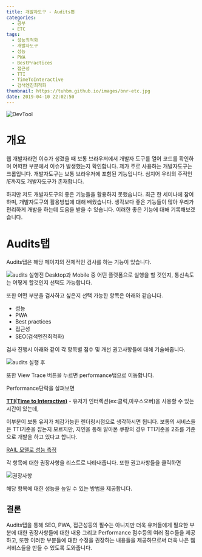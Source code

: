```yaml
---
title: 개발자도구 - Audits편
categories:
  - 공부
  - ETC
tags:
  - 성능최적화
  - 개발자도구
  - 성능
  - PWA
  - BestPractices
  - 접근성
  - TTI
  - TimeToInteractive
  - 검색엔진최적화
thumbnail: https://tuhbm.github.io/images/bnr-etc.jpg
date: 2019-04-10 22:02:50
---
```

![DevTool](https://tuhbm.github.io/images/devTools/develop_tools.jpg)

# 개요
웹 개발자라면 이슈가 생겼을 때 보통 브라우저에서 개발자 도구를 열어 코드를 확인하며 어떠한 부분에서 이슈가 발생했는지 확인합니다. 제가 주로 사용하는 개발자도구는 크롬입니다. 개발자도구는 보통 브라우저에 포함된 기능입니다. 심지어 우리의 주적인 *IE*까지도 개발자도구가 존재합니다.

하지만 저도 개발자도구의 좋은 기능들을 활용하지 못했습니다. 최근 한 세미나에 참여하며, 개발자도구의 활용방법에 대해 배웠습니다. 생각보다 좋은 기능들이 많아 우리가 편리하게 개발을 하는데 도움을 받을 수 있습니다. 이러한 좋은 기능에 대해 기록해보겠습니다.

# Audits탭
Audits탭은 해당 페이지의 전체적인 검사를 하는 기능이 있습니다.

![audits 실행전](https://tuhbm.github.io/images/devTools/audits1.png)
Desktop과 Mobile 중 어떤 플랫폼으로 실행을 할 것인지, 통신속도는 어떻게 할것인지 선택도 가능합니다.
<!-- more -->
또한 어떤 부분을 검사하고 싶은지 선택 가능한 항목은 아래와 같습니다.

- 성능
- PWA
- Best practices
- 접근성
- SEO(검색엔진최적화)

검사 진행시 아래와 같이 각 항목별 점수 및 개선 권고사항들에 대해 기술해줍니다.

![audits 실행 후](https://tuhbm.github.io/images/devTools/audits2.png)

또한 View Trace 버튼을 누르면 performance탭으로 이동합니다.

Performance단락을 살펴보면

**[TTI(Time to Interactive)](https://developers.google.com/web/tools/lighthouse/audits/time-to-interactive?hl=ko)** - 유저가 인터렉션(ex:클릭,마우스오버)을 사용할 수 있는 시간이 있는데,

이부분이 보통 유저가 체감가능한 렌더링시점으로 생각하시면 됩니다.
보통의 서비스들은 TTI기준을 잡는지 모르지만, 지인을 통해 알아본 쿠팡의 경우 TTI기준을 2초를 기준으로 개발을 하고 있다고 합니다.

[RAIL 모델로 성능 측정](https://developers.google.com/web/fundamentals/performance/rail?hl=ko)



각 항목에 대한 권장사항을 리스트로 나타내줍니다.
또한 권고사항들을 클릭하면

![권장사항](https://tuhbm.github.io/images/devTools/audits3.png)

해당 항목에 대한 성능을 높일 수 있는 방법을 제공합니다.

## 결론
Audits탭을 통해 SEO, PWA, 접근성등의 필수는 아니지만 더욱 유저들에게 필요한 부분에 대한 권장사항들에 대한 내용 그리고 Performance 점수등의 여러 점수들을 제공하고, 또한 이러한 부분들에 대한 수정을 권장하는 내용들을 제공하므로써 더욱 나은 웹서비스들을 만들 수 있도록 도와줍니다.